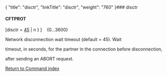 {
    "title": "disctr",
    "linkTitle": "disctr",
    "weight": "760"
}### <span id="disctr"></span>disctr

#### CFTPROT

\[disctr = <u>45</u> | n } \]    {0...3600}

Network disconnection wait timeout (default = 45). Wait
timeout, in seconds, for the partner in the connection before disconnection,
after sending an ABORT request.

[Return to Command index](../../)
